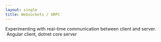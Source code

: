 ```yaml
---
layout: single
title: Websockets / GRPC
---
```


Experimenting with real-time communication between client and server. &nbsp;Angular client, dotnet core server

